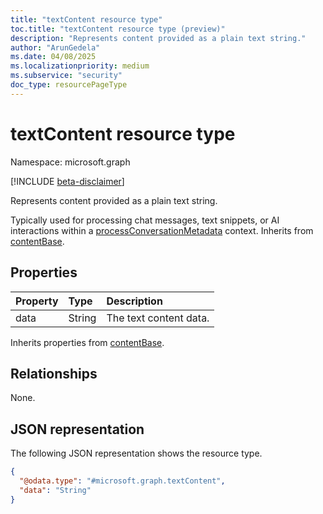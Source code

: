 ```yaml
---
title: "textContent resource type"
toc.title: "textContent resource type (preview)"
description: "Represents content provided as a plain text string."
author: "ArunGedela"
ms.date: 04/08/2025
ms.localizationpriority: medium
ms.subservice: "security"
doc_type: resourcePageType
---
```


# textContent resource type

Namespace: microsoft.graph

[!INCLUDE [beta-disclaimer](../../includes/beta-disclaimer.md)]

Represents content provided as a plain text string.

Typically used for processing chat messages, text snippets, or AI interactions within a [processConversationMetadata](../resources/processconversationmetadata.md) context. Inherits from [contentBase](../resources/contentbase.md).

## Properties

| Property | Type   | Description            |
| :------- | :----- | :--------------------- |
| data     | String | The text content data. |

Inherits properties from [contentBase](../resources/contentbase.md).

## Relationships

None.

## JSON representation

The following JSON representation shows the resource type.
<!-- {
  "blockType": "resource",
  "@odata.type": "microsoft.graph.textContent",
  "baseType": "microsoft.graph.contentBase",
  "openType": false
}-->
``` json
{
  "@odata.type": "#microsoft.graph.textContent",
  "data": "String"
}
```
